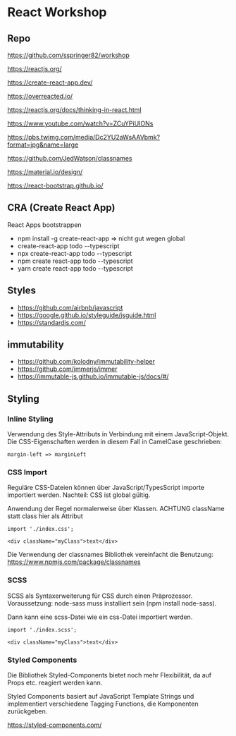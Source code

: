 # React Workshop

## Repo

https://github.com/sspringer82/workshop

https://reactjs.org/

https://create-react-app.dev/

https://overreacted.io/

https://reactjs.org/docs/thinking-in-react.html

https://www.youtube.com/watch?v=ZCuYPiUIONs

https://pbs.twimg.com/media/Dc2YU2aWsAAVbmk?format=jpg&name=large

https://github.com/JedWatson/classnames

https://material.io/design/

https://react-bootstrap.github.io/

## CRA (Create React App)

React Apps bootstrappen

- npm install -g create-react-app => nicht gut wegen global
- create-react-app todo --typescript
- npx create-react-app todo --typescript
- npm create react-app todo --typescript
- yarn create react-app todo --typescript

## Styles

- https://github.com/airbnb/javascript
- https://google.github.io/styleguide/jsguide.html
- https://standardjs.com/

## immutability

- https://github.com/kolodny/immutability-helper
- https://github.com/immerjs/immer
- https://immutable-js.github.io/immutable-js/docs/#/

## Styling

### Inline Styling

Verwendung des Style-Attributs in Verbindung mit einem JavaScript-Objekt. Die CSS-Eigenschaften werden in diesem Fall in CamelCase geschrieben:

`margin-left => marginLeft`

### CSS Import

Reguläre CSS-Dateien können über JavaScript/TypesScript importe importiert werden. Nachteil: CSS ist global gültig.

Anwendung der Regel normalerweise über Klassen. ACHTUNG className statt class hier als Attribut

```
import './index.css';

<div className="myClass">text</div>
```

Die Verwendung der classnames Bibliothek vereinfacht die Benutzung:
https://www.npmjs.com/package/classnames

### SCSS

SCSS als Syntaxerweiterung für CSS durch einen Präprozessor.
Voraussetzung: node-sass muss installiert sein (npm install node-sass).

Dann kann eine scss-Datei wie ein css-Datei importiert werden.

```
import './index.scss';

<div className="myClass">text</div>
```

### Styled Components

Die Bibliothek Styled-Components bietet noch mehr Flexibilität, da auf Props etc. reagiert werden kann.

Styled Components basiert auf JavaScript Template Strings und implementiert verschiedene Tagging Functions, die Komponenten zurückgeben.

https://styled-components.com/
